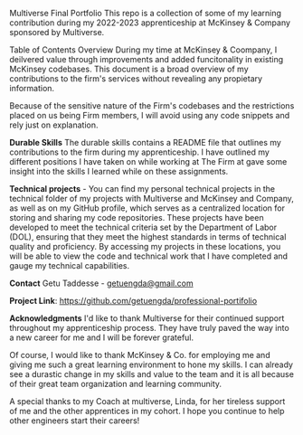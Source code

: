 Multiverse Final Portfolio
This repo is a collection of some of my learning contribution during my 2022-2023 apprenticeship at McKinsey & Company sponsored by Multiverse.

Table of Contents
Overview
During my time at McKinsey & Coompany, I deilvered value through improvements and added funcitonality in existing McKinsey codebases. This document is a broad overview of my contributions to the firm's services without revealing any propietary information.

Because of the sensitive nature of the Firm's codebases and the restrictions placed on us being Firm members, I will avoid using any code snippets and rely just on explanation.


**Durable Skills**
The durable skills contains a README file that outlines my contributions to the firm during my apprenticeship. I have outlined my different positions I have taken on while working at The Firm at gave some insight into the skills I learned while on these assignments.


**Technical projects** - You can find my personal technical projects in the technical folder of my projects with Multiverse and McKinsey and Company, as well as on my GitHub profile, which serves as a centralized location for storing and sharing my code repositories. These projects have been developed to meet the technical criteria set by the Department of Labor (DOL), ensuring that they meet the highest standards in terms of technical quality and proficiency. By accessing my projects in these locations, you will be able to view the code and technical work that I have completed and gauge my technical capabilities.


**Contact**
Getu Taddesse - getuengda@gmail.com

**Project Link**: https://github.com/getuengda/professional-portifolio


**Acknowledgments**
I'd like to thank Multiverse for their continued support throughout my apprenticeship process. They have truly paved the way into a new career for me and I will be forever grateful.

Of course, I would like to thank McKinsey & Co. for employing me and giving me such a great learning environment to hone my skills. I can already see a durastic change in my skills and value to the team and it is all because of their great team organization and learning community.

A special thanks to my Coach at multiverse, Linda, for her tireless support of me and the other apprentices in my cohort. I hope you continue to help other engineers start their careers!

